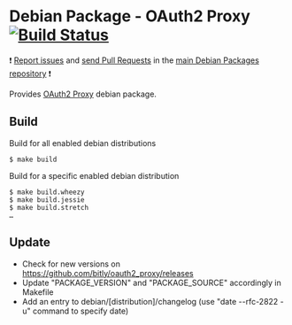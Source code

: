 # Debian Package - OAuth2 Proxy [![Build Status](https://travis-ci.org/manala/debian-package-oauth2-proxy.svg?branch=master)](https://travis-ci.org/manala/debian-package-oauth2-proxy)

:exclamation: [Report issues](https://github.com/manala/debian-packages/issues) and [send Pull Requests](https://github.com/manala/debian-packages/pulls) in the [main Debian Packages repository](https://github.com/manala/debian-packages) :exclamation:

Provides [OAuth2 Proxy](https://github.com/bitly/oauth2_proxy) debian package.

## Build

Build for all enabled debian distributions

```
$ make build
```

Build for a specific enabled debian distribution

```
$ make build.wheezy
$ make build.jessie
$ make build.stretch
…
```

## Update

* Check for new versions on https://github.com/bitly/oauth2_proxy/releases
* Update "PACKAGE_VERSION" and "PACKAGE_SOURCE" accordingly in Makefile
* Add an entry to debian/[distribution]/changelog (use "date --rfc-2822 -u" command to specify date)
